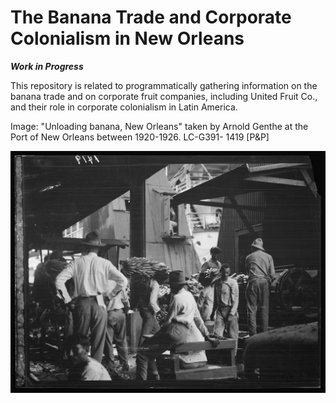 # The Banana Trade and Corporate Colonialism in New Orleans

***Work in Progress*** 

This repository is related to programmatically gathering information on the banana trade and on corporate fruit companies, including United Fruit Co., and their role in corporate colonialism in Latin America. 

Image: 
"Unloading banana, New Orleans" taken by Arnold Genthe at the Port of New Orleans between 1920-1926. 
LC-G391- 1419 [P&P]

![Unloading bananas, New Orleans](7a03431v.jpg)
